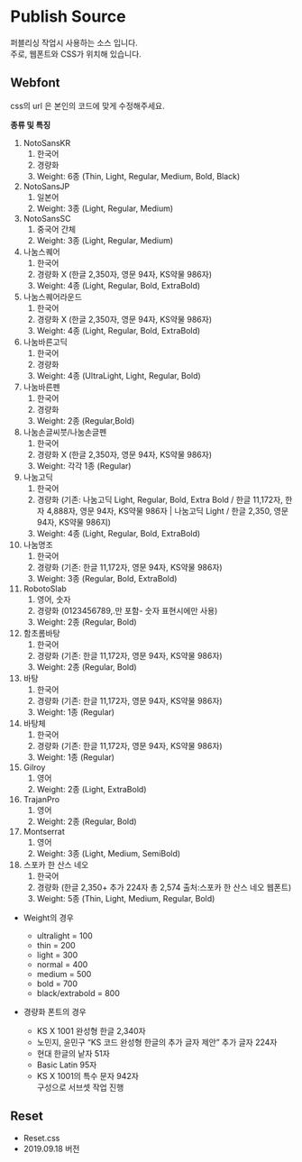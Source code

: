  Publish Source
========
퍼블리싱 작업시 사용하는 소스 입니다.  
주로, 웹폰트와 CSS가 위치해 있습니다.

Webfont
------
css의 url 은 본인의 코드에 맞게 수정해주세요.

**종류 및 특징**

1. NotoSansKR
   1. 한국어
   2. 경량화
   3. Weight: 6종 (Thin, Light, Regular, Medium, Bold, Black)
2. NotoSansJP
   1. 일본어
   2. Weight: 3종 (Light, Regular, Medium)
3. NotoSansSC
   1. 중국어 간체
   2. Weight: 3종 (Light, Regular, Medium)
4. 나눔스퀘어
   1. 한국어
   2. 경량화 X (한글 2,350자, 영문 94자, KS약물 986자)
   3. Weight: 4종 (Light, Regular, Bold, ExtraBold)
5. 나눔스퀘어라운드
   1. 한국어
   2. 경량화 X (한글 2,350자, 영문 94자, KS약물 986자)
   3. Weight: 4종 (Light, Regular, Bold, ExtraBold)
6. 나눔바른고딕
   1. 한국어
   2. 경량화
   3. Weight: 4종 (UltraLight, Light, Regular, Bold)
7. 나눔바른펜
    1. 한국어
    2. 경량화
    3. Weight: 2종 (Regular,Bold)
8. 나눔손글씨붓/나눔손글펜
    1. 한국어
    2. 경량화 X (한글 2,350자, 영문 94자, KS약물 986자)
    3. Weight: 각각 1종 (Regular)
9. 나눔고딕
    1. 한국어
    2. 경량화 (기존: 나눔고딕 Light, Regular, Bold, Extra Bold / 한글 11,172자, 한자 4,888자, 영문 94자, KS약물 986자 | 나눔고딕 Light / 한글 2,350, 영문 94자, KS약물 986지)
    3. Weight: 4종 (Light, Regular, Bold, ExtraBold)
10. 나눔명조
    1. 한국어
    2. 경량화 (기존: 한글 11,172자, 영문 94자, KS약물 986자)
    3. Weight: 3종 (Regular, Bold, ExtraBold)
11. RobotoSlab
    1. 영어, 숫자
    2. 경량화 (0123456789,.만 포함- 숫자 표현시에만 사용)
    3. Weight: 2종 (Regular, Bold) 
12. 함초롬바탕
    1. 한국어
    2. 경량화 (기존: 한글 11,172자, 영문 94자, KS약물 986자)
    3. Weight: 2종 (Regular, Bold)
13. 바탕
    1. 한국어
    2. 경량화 (기존: 한글 11,172자, 영문 94자, KS약물 986자)
    3. Weight: 1종 (Regular)
14. 바탕체
    1. 한국어
    2. 경량화 (기존: 한글 11,172자, 영문 94자, KS약물 986자)
    3. Weight: 1종 (Regular)
15. Gilroy
    1. 영어
    2. Weight: 2종 (Light, ExtraBold)
16. TrajanPro
    1. 영어
    2. Weight: 2종 (Regular, Bold)
15. Montserrat
    1. 영어
    2. Weight: 3종 (Light, Medium, SemiBold)
16. 스포카 한 산스 네오
    1. 한국어
    2. 경량화 (한글 2,350+ 추가 224자 총 2,574 출처:스포카 한 산스 네오 웹폰트)
    3. Weight: 5종 (Thin, Light, Medium, Regular, Bold)

* Weight의 경우  
    * ultralight = 100
    * thin = 200
    * light = 300
    * normal = 400
    * medium = 500
    * bold = 700
    * black/extrabold = 800
    
* 경량화 폰트의 경우
    * KS X 1001 완성형 한글 2,340자   
    * 노민지, 윤민구 “KS 코드 완성형 한글의 추가 글자 제안” 추가 글자 224자
    * 현대 한글의 낱자 51자
    * Basic Latin 95자
    * KS X 1001의 특수 문자 942자  
    구성으로 서브셋 작업 진행  

Reset
----
- Reset.css
- 2019.09.18 버전
